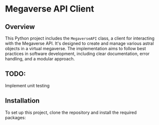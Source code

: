 # Megaverse API Client

## Overview

This Python project includes the `MegaverseAPI` class, a client for interacting with the Megaverse API. It's designed to create and manage various astral objects in a virtual megaverse. The implementation aims to follow best practices in software development, including clear documentation, error handling, and a modular approach.

## TODO:

Implement unit testing

## Installation

To set up this project, clone the repository and install the required packages:


